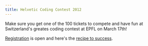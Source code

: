 ```yaml
---
title: Helvetic Coding Contest 2012
---
```


Make sure you get one of the 100 tickets to compete and have fun at Switzerland's greates coding contest at EPFL on March 17th! 

[Registration](http://hc2.ch/) is open and here's the [recipe to success](http://flashinformatique.epfl.ch/spip.php?article2511).
